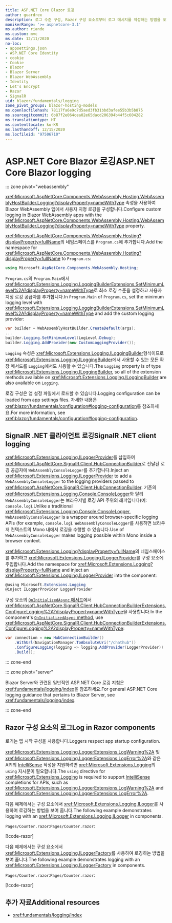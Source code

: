 ```yaml
---
title: ASP.NET Core Blazor 로깅
author: guardrex
description: 로그 수준 구성, Razor 구성 요소로부터 로그 메시지를 작성하는 방법을 포함하여 Blazor 앱의 로깅에 대해 알아봅니다.
monikerRange: '>= aspnetcore-3.1'
ms.author: riande
ms.custom: mvc
ms.date: 12/11/2020
no-loc:
- appsettings.json
- ASP.NET Core Identity
- cookie
- Cookie
- Blazor
- Blazor Server
- Blazor WebAssembly
- Identity
- Let's Encrypt
- Razor
- SignalR
uid: blazor/fundamentals/logging
zone_pivot_groups: blazor-hosting-models
ms.openlocfilehash: 78117fa6e9c7d5aed3fb31bbd3afee55b3b5b875
ms.sourcegitcommit: 6b87f2e064cea02e65dacd206394b44f5c604282
ms.translationtype: HT
ms.contentlocale: ko-KR
ms.lasthandoff: 12/15/2020
ms.locfileid: "97506710"
---
```

# <a name="aspnet-core-no-locblazor-logging"></a><span data-ttu-id="e273a-103">ASP.NET Core Blazor 로깅</span><span class="sxs-lookup"><span data-stu-id="e273a-103">ASP.NET Core Blazor logging</span></span>

::: zone pivot="webassembly"

<span data-ttu-id="e273a-104"><xref:Microsoft.AspNetCore.Components.WebAssembly.Hosting.WebAssemblyHostBuilder.Logging?displayProperty=nameWithType> 속성을 사용하여 Blazor WebAssembly 앱에서 사용자 지정 로깅을 구성합니다.</span><span class="sxs-lookup"><span data-stu-id="e273a-104">Configure custom logging in Blazor WebAssembly apps with the <xref:Microsoft.AspNetCore.Components.WebAssembly.Hosting.WebAssemblyHostBuilder.Logging?displayProperty=nameWithType> property.</span></span>

<span data-ttu-id="e273a-105"><xref:Microsoft.AspNetCore.Components.WebAssembly.Hosting?displayProperty=fullName>의 네임스페이스를 `Program.cs`에 추가합니다.</span><span class="sxs-lookup"><span data-stu-id="e273a-105">Add the namespace for <xref:Microsoft.AspNetCore.Components.WebAssembly.Hosting?displayProperty=fullName> to `Program.cs`:</span></span>

```csharp
using Microsoft.AspNetCore.Components.WebAssembly.Hosting;
```

<span data-ttu-id="e273a-106">`Program.cs`의 `Program.Main`에서 <xref:Microsoft.Extensions.Logging.LoggingBuilderExtensions.SetMinimumLevel%2A?displayProperty=nameWithType>로 최소 로깅 수준을 설정하고 사용자 지정 로깅 공급자를 추가합니다.</span><span class="sxs-lookup"><span data-stu-id="e273a-106">In `Program.Main` of `Program.cs`, set the minimum logging level with <xref:Microsoft.Extensions.Logging.LoggingBuilderExtensions.SetMinimumLevel%2A?displayProperty=nameWithType> and add the custom logging provider:</span></span>

```csharp
var builder = WebAssemblyHostBuilder.CreateDefault(args);
...
builder.Logging.SetMinimumLevel(LogLevel.Debug);
builder.Logging.AddProvider(new CustomLoggingProvider());
```

<span data-ttu-id="e273a-107">`Logging` 속성은 <xref:Microsoft.Extensions.Logging.ILoggingBuilder>형식이므로 <xref:Microsoft.Extensions.Logging.ILoggingBuilder>에서 사용할 수 있는 모든 확장 메서드를 `Logging`에서도 사용할 수 있습니다.</span><span class="sxs-lookup"><span data-stu-id="e273a-107">The `Logging` property is of type <xref:Microsoft.Extensions.Logging.ILoggingBuilder>, so all of the extension methods available on <xref:Microsoft.Extensions.Logging.ILoggingBuilder> are also available on `Logging`.</span></span>

<span data-ttu-id="e273a-108">로깅 구성은 앱 설정 파일에서 로드할 수 있습니다.</span><span class="sxs-lookup"><span data-stu-id="e273a-108">Logging configuration can be loaded from app settings files.</span></span> <span data-ttu-id="e273a-109">자세한 내용은 <xref:blazor/fundamentals/configuration#logging-configuration>를 참조하세요.</span><span class="sxs-lookup"><span data-stu-id="e273a-109">For more information, see <xref:blazor/fundamentals/configuration#logging-configuration>.</span></span>

## <a name="no-locsignalr-net-client-logging"></a><span data-ttu-id="e273a-110">SignalR .NET 클라이언트 로깅</span><span class="sxs-lookup"><span data-stu-id="e273a-110">SignalR .NET client logging</span></span>

<span data-ttu-id="e273a-111"><xref:Microsoft.Extensions.Logging.ILoggerProvider>를 삽입하여 <xref:Microsoft.AspNetCore.SignalR.Client.HubConnectionBuilder>로 전달된 로깅 공급자에 `WebAssemblyConsoleLogger`를 추가합니다.</span><span class="sxs-lookup"><span data-stu-id="e273a-111">Inject an <xref:Microsoft.Extensions.Logging.ILoggerProvider> to add a `WebAssemblyConsoleLogger` to the logging providers passed to <xref:Microsoft.AspNetCore.SignalR.Client.HubConnectionBuilder>.</span></span> <span data-ttu-id="e273a-112">기존의 <xref:Microsoft.Extensions.Logging.Console.ConsoleLogger>와 달리 `WebAssemblyConsoleLogger`는 브라우저별 로깅 API 주위의 래퍼입니다(예: `console.log`).</span><span class="sxs-lookup"><span data-stu-id="e273a-112">Unlike a traditional <xref:Microsoft.Extensions.Logging.Console.ConsoleLogger>, `WebAssemblyConsoleLogger` is a wrapper around browser-specific logging APIs (for example, `console.log`).</span></span> <span data-ttu-id="e273a-113">`WebAssemblyConsoleLogger`를 사용하면 브라우저 컨텍스트의 Mono 내에서 로깅을 수행할 수 있습니다.</span><span class="sxs-lookup"><span data-stu-id="e273a-113">Use of `WebAssemblyConsoleLogger` makes logging possible within Mono inside a browser context.</span></span>

<span data-ttu-id="e273a-114"><xref:Microsoft.Extensions.Logging?displayProperty=fullName>의 네임스페이스를 추가하고 <xref:Microsoft.Extensions.Logging.ILoggerProvider>를 구성 요소에 주입합니다.</span><span class="sxs-lookup"><span data-stu-id="e273a-114">Add the namespace for <xref:Microsoft.Extensions.Logging?displayProperty=fullName> and inject an <xref:Microsoft.Extensions.Logging.ILoggerProvider> into the component:</span></span>

```csharp
@using Microsoft.Extensions.Logging
@inject ILoggerProvider LoggerProvider
```

<span data-ttu-id="e273a-115">구성 요소의 [`OnInitializedAsync` 메서드](xref:blazor/components/lifecycle#component-initialization-methods)에서 <xref:Microsoft.AspNetCore.SignalR.Client.HubConnectionBuilderExtensions.ConfigureLogging%2A?displayProperty=nameWithType>을 사용합니다.</span><span class="sxs-lookup"><span data-stu-id="e273a-115">In the component's [`OnInitializedAsync` method](xref:blazor/components/lifecycle#component-initialization-methods), use <xref:Microsoft.AspNetCore.SignalR.Client.HubConnectionBuilderExtensions.ConfigureLogging%2A?displayProperty=nameWithType>:</span></span>

```csharp
var connection = new HubConnectionBuilder()
    .WithUrl(NavigationManager.ToAbsoluteUri("/chathub"))
    .ConfigureLogging(logging => logging.AddProvider(LoggerProvider))
    .Build();
```

::: zone-end

::: zone pivot="server"

<span data-ttu-id="e273a-116">Blazor Server와 관련된 일반적인 ASP.NET Core 로깅 지침은 <xref:fundamentals/logging/index>을 참조하세요.</span><span class="sxs-lookup"><span data-stu-id="e273a-116">For general ASP.NET Core logging guidance that pertains to Blazor Server, see <xref:fundamentals/logging/index>.</span></span>

::: zone-end

## <a name="log-in-no-locrazor-components"></a><span data-ttu-id="e273a-117">Razor 구성 요소의 로그</span><span class="sxs-lookup"><span data-stu-id="e273a-117">Log in Razor components</span></span>

<span data-ttu-id="e273a-118">로거는 앱 시작 구성을 사용합니다.</span><span class="sxs-lookup"><span data-stu-id="e273a-118">Loggers respect app startup configuration.</span></span>

<span data-ttu-id="e273a-119"><xref:Microsoft.Extensions.Logging.LoggerExtensions.LogWarning%2A> 및 <xref:Microsoft.Extensions.Logging.LoggerExtensions.LogError%2A>와 같은 API의 [IntelliSense](/visualstudio/ide/using-intellisense) 작성을 지원하려면 <xref:Microsoft.Extensions.Logging>의 `using` 지시문이 필요합니다.</span><span class="sxs-lookup"><span data-stu-id="e273a-119">The `using` directive for <xref:Microsoft.Extensions.Logging> is required to support [IntelliSense](/visualstudio/ide/using-intellisense) completions for APIs, such as <xref:Microsoft.Extensions.Logging.LoggerExtensions.LogWarning%2A> and <xref:Microsoft.Extensions.Logging.LoggerExtensions.LogError%2A>.</span></span>

<span data-ttu-id="e273a-120">다음 예제에서는 구성 요소에서 <xref:Microsoft.Extensions.Logging.ILogger>를 사용하여 로깅하는 방법을 보여 줍니다.</span><span class="sxs-lookup"><span data-stu-id="e273a-120">The following example demonstrates logging with an <xref:Microsoft.Extensions.Logging.ILogger> in components.</span></span>

<span data-ttu-id="e273a-121">`Pages/Counter.razor`:</span><span class="sxs-lookup"><span data-stu-id="e273a-121">`Pages/Counter.razor`:</span></span>

[!code-razor[](logging/samples_snapshot/Counter1.razor?highlight=3,16)]

<span data-ttu-id="e273a-122">다음 예제에서는 구성 요소에서 <xref:Microsoft.Extensions.Logging.ILoggerFactory>를 사용하여 로깅하는 방법을 보여 줍니다.</span><span class="sxs-lookup"><span data-stu-id="e273a-122">The following example demonstrates logging with an <xref:Microsoft.Extensions.Logging.ILoggerFactory> in components.</span></span>

<span data-ttu-id="e273a-123">`Pages/Counter.razor`:</span><span class="sxs-lookup"><span data-stu-id="e273a-123">`Pages/Counter.razor`:</span></span>

[!code-razor[](logging/samples_snapshot/Counter2.razor?highlight=3,16-17)]

## <a name="additional-resources"></a><span data-ttu-id="e273a-124">추가 자료</span><span class="sxs-lookup"><span data-stu-id="e273a-124">Additional resources</span></span>

* <xref:fundamentals/logging/index>
